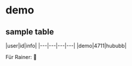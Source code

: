 # demo

## sample table

|user|id|info|
|---|---|---|---|
|demo|4711|hububb|

Für Rainer: :balloon:
